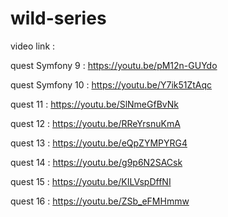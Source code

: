 # wild-series

video link :

quest Symfony 9 : https://youtu.be/pM12n-GUYdo

quest Symfony 10 : https://youtu.be/Y7ik51ZtAqc

quest 11 : https://youtu.be/SlNmeGfBvNk

quest 12 : https://youtu.be/RReYrsnuKmA

quest 13 : https://youtu.be/eQpZYMPYRG4

quest 14 : https://youtu.be/g9p6N2SACsk

quest 15 : https://youtu.be/KILVspDffNI

quest 16 : https://youtu.be/ZSb_eFMHmmw